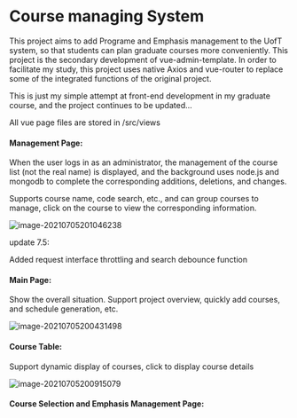 # Course managing System

This project aims to add Programe and Emphasis management to the UofT system, so that students can plan graduate courses more conveniently. This project is the secondary development of vue-admin-template. In order to facilitate my study, this project uses native Axios and vue-router to replace some of the integrated functions of the original project. 



This is just my simple attempt at front-end development in my graduate course, and the project continues to be updated...



All vue page files are stored in /src/views



#### Management Page:

When the user logs in as an administrator, the management of the course list (not the real name) is displayed, and the background uses node.js and mongodb to complete the corresponding additions, deletions, and changes. 



Supports course name, code search, etc., and can group courses to manage, click on the course to view the corresponding information.

![image-20210705201046238](C:\Users\johny\AppData\Roaming\Typora\typora-user-images\image-20210705201046238.png)



update 7.5: 

Added request interface throttling and search debounce function









#### Main Page:

Show the overall situation. Support project overview, quickly add courses, and schedule generation, etc. 

![image-20210705200431498](C:\Users\johny\AppData\Roaming\Typora\typora-user-images\image-20210705200431498.png)





#### Course Table:

Support dynamic display of courses, click to display course details

![image-20210705200915079](C:\Users\johny\AppData\Roaming\Typora\typora-user-images\image-20210705200915079.png)



#### Course Selection and Emphasis Management Page:



